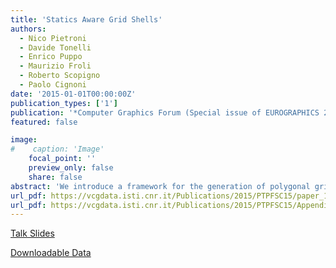 ```yaml
---
title: 'Statics Aware Grid Shells'
authors:
  - Nico Pietroni
  - Davide Tonelli
  - Enrico Puppo
  - Maurizio Froli
  - Roberto Scopigno
  - Paolo Cignoni
date: '2015-01-01T00:00:00Z'
publication_types: ['1']
publication: '*Computer Graphics Forum (Special issue of EUROGRAPHICS 2015)*'
featured: false

image:
#    caption: 'Image'
    focal_point: ''
    preview_only: false
    share: false
abstract: 'We introduce a framework for the generation of polygonal grid-shell architectural structures, whose topology is designed in order to excel in static performances. We start from the analysis of stress on the input surface and we use the resulting tensor field to induce an anisotropic non-Euclidean metric over it. This metric is derived by studying the relation between the stress tensor over a continuous shell and the optimal shape of polygons in a corresponding grid-shell. Polygonal meshes with uniform density and isotropic cells under this metric exhibit variable density and anisotropy in Euclidean space, thus achieving a better distribution of the strain energy over their elements. Meshes are further optimized taking into account symmetry and regularity of cells to improve aesthetics. We experiment with quad meshes and hex-dominant meshes, demonstrating that our grid-shells achieve better static performances than state-of-the-art grid-shells.             Talk Slides           Downloadable Data'
url_pdf: https://vcgdata.isti.cnr.it/Publications/2015/PTPFSC15/paper_1191_revised.pdf
url_pdf: https://vcgdata.isti.cnr.it/Publications/2015/PTPFSC15/Appendix.pdf
---
```

[ Talk Slides ](https://vcgdata.isti.cnr.it/Publicstions/2015/PTPFSC15/StaticAwareGridShell_talk.pptx)

[ Downloadable Data ](https://vcgdata.isti.cnr.it/Publicstions/2015/PTPFSC15/static_aware_data.zip)

